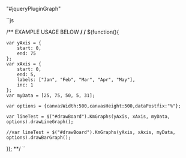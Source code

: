 "#jqueryPluginGraph" 

``js

/** 
EXAMPLE USAGE BELOW 
**/ 
/** 
$(function(){ 
	 
 	var yAxis = { 
 	    start: 0, 
 	    end: 75	    
 	}; 
 	var xAxis = { 
 	    start: 0, 
 	    end: 5, 
 	    labels: ["Jan", "Feb", "Mar", "Apr", "May"], 
 	    inc: 1 
 	}; 
 	var myData = [25, 75, 50, 5, 31]; 
  
 	var options = {canvasWidth:500,canvasHeight:500,dataPostfix:"%"};	 
  
 	var lineTest = $("#drawBoard").KmGraphs(yAxis, xAxis, myData, options).drawLineGraph();

	//var lineTest = $("#drawBoard").KmGraphs(yAxis, xAxis, myData, options).drawBarGraph(); 
 	 
 	 
}); **/
`` 


